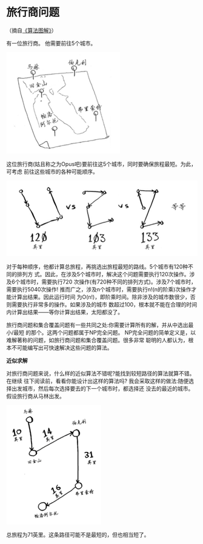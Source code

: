 # 旅行商问题  

（摘自[《算法图解》](http://www.ituring.com.cn/book/1864)）  

有一位旅行商。 他需要前往5个城市。

<img src="images/traveling-salesman-problem/1.png" width="300px"/>

这位旅行商(姑且称之为Opus吧)要前往这5个城市，同时要确保旅程最短。为此，可考虑 前往这些城市的各种可能顺序。

<img src="images/traveling-salesman-problem/2.png" height="200px"/>

对于每种顺序，他都计算总旅程，再挑选出旅程最短的路线。5个城市有120种不同的排列方 式。因此，在涉及5个城市时，解决这个问题需要执行120次操作。涉及6个城市时，需要执行720 次操作(有720种不同的排列方式)。涉及7个城市时，需要执行5040次操作!
推而广之，涉及n个城市时，需要执行n!(n的阶乘)次操作才能计算出结果。因此运行时间 为O(n!)，即阶乘时间。除非涉及的城市数很少，否则需要执行非常多的操作。如果涉及的城市 数超过100，根本就不能在合理的时间内计算出结果——等你计算出结果，太阳都没了。

旅行商问题和集合覆盖问题有一些共同之处:你需要计算所有的解，并从中选出最小/最短 的那个。这两个问题都属于NP完全问题。
NP完全问题的简单定义是，以难解著称的问题，如旅行商问题和集合覆盖问题。很多非常 聪明的人都认为，根本不可能编写出可快速解决这些问题的算法。

**近似求解**

对旅行商问题来说，什么样的近似算法不错呢?能找到较短路径的算法就算不错。在继续 往下阅读前，看看你能设计出这样的算法吗?
我会采取这样的做法:随便选择出发城市，然后每次选择要去的下一个城市时，都选择还 没去的最近的城市。假设旅行商从马林出发。  

<img src="images/traveling-salesman-problem/3.png" width="250px"/>  

总旅程为71英里。这条路径可能不是最短的，但也相当短了。
